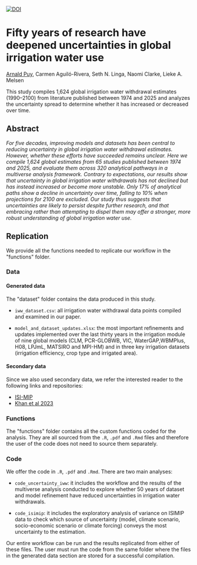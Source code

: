 
[![DOI](https://zenodo.org/badge/DOI/10.5281/zenodo.14710666.svg)](https://doi.org/10.5281/zenodo.14710666)

# Fifty years of research have deepened uncertainties in global irrigation water use

[Arnald Puy](https://www.arnaldpuy.com/), Carmen Aguiló-Rivera, Seth N. Linga, Naomi Clarke, Lieke A. Melsen

This study compiles 1,624 global irrigation water withdrawal estimates (1990–2100) 
from literature published between 1974 and 2025 and analyzes the uncertainty spread 
to determine whether it has increased or decreased over time.

## Abstract

*For five decades, improving models and datasets has been central to reducing uncertainty 
in global irrigation water withdrawal estimates. However, whether these efforts have 
succeeded remains unclear. Here we compile 1,624 global estimates from 65 studies 
published between 1974 and 2025, and evaluate them across 320 analytical pathways in a
multiverse analysis framework. Contrary to expectations, our results show that uncertainty 
in global irrigation water withdrawals has not declined but has instead increased or 
become more unstable. Only 17% of analytical paths show a decline in uncertainty over 
time, falling to 10% when projections for 2100 are excluded. Our study thus suggests 
that uncertainties are likely to persist despite further research, and that embracing 
rather than attempting to dispel them may offer a stronger, more robust understanding 
of global irrigation water use.*

## Replication

We provide all the functions needed to replicate our workflow in the "functions" folder.

### Data

#### Generated data

The "dataset" folder contains the data produced in this study. 

* `iww_dataset.csv`: all irrigation water withdrawal data points compiled and examined in our paper.

* `model_and_dataset_updates.xlsx`: the most important refinements and updates 
implemented over the last thirty years in the irrigation module of nine global models
(CLM, PCR-GLOBWB, VIC, WaterGAP,WBMPlus, H08, LPJmL, MATSIRO and MPI-HM) and in 
three key irrigation datasets (irrigation efficiency, crop type and irrigated area).

#### Secondary data

Since we also used secondary data, we refer the interested reader to the following
links and repositories:

* [ISI-MIP](https://www.isimip.org/)
* [Khan et al 2023](https://www.nature.com/articles/s41597-023-02086-2)

### Functions

The "functions" folder contains all the custom functions coded for the analysis.
They are all sourced from the `.R`, `.pdf` and `.Rmd` files and therefore the 
user of the code does not need to source them separately.

### Code

We offer the code in `.R`, `.pdf` and `.Rmd`. There are two main analyses:

* `code_uncertainty_iww`: it includes the workflow and the results of the multiverse
analysis conducted to explore whether 50 years of dataset and model refinement
have reduced uncertainties in irrigation water withdrawals.

* `code_isimip`: it includes the exploratory analysis of variance on ISIMIP data
to check which source of uncertainty (model, climate scenario, socio-economic scenario
or climate forcing) conveys the most uncertainty to the estimation.

Our entire workflow can be run and the 
results replicated from either of these files. The user must run the code from the 
same folder where the files in the generated data section are stored for a successful 
compilation.

